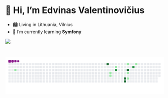 # 👋 Hi, I’m Edvinas Valentinovičius

- 🏙️ Living in Lithuania, Vilnius
- 🌱 I’m currently learning <b>Symfony</b>

<p>
  <img src="https://github-readme-stats.vercel.app/api/top-langs/?username=edvinas12173&layout=compact"/>
</p>

#

![snake gif](https://github.com/edvinas12173/edvinas12173/blob/output/github-contribution-grid-snake.gif)
